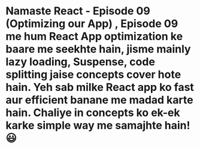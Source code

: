 # Namaste React - Episode 09 (Optimizing our App) , Episode 09 me hum React App optimization ke baare me seekhte hain, jisme mainly lazy loading, Suspense, code splitting jaise concepts cover hote hain. Yeh sab milke React app ko fast aur efficient banane me madad karte hain. Chaliye in concepts ko ek-ek karke simple way me samajhte hain! 😃
